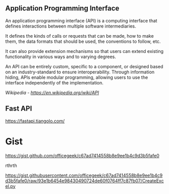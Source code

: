 ## Application Programming Interface
An application programming interface (API) is a computing interface that defines interactions between multiple software intermediaries.

It defines the kinds of calls or requests that can be made, how to make them, the data formats that should be used, the conventions to follow, etc. 

It can also provide extension mechanisms so that users can extend existing functionality in various ways and to varying degrees.

An API can be entirely custom, specific to a component, or designed based on an industry-standard to ensure interoperability. Through information hiding, APIs enable modular programming, allowing users to use the interface independently of the implementation.

*Wikipedia - https://en.wikipedia.org/wiki/API*


## Fast API
https://fastapi.tiangolo.com/


# Gist
https://gist.github.com/officegeek/c67ad7414558b8e9ee1b4c9d3b5fafe0

<script src="https://gist.github.com/officegeek/c67ad7414558b8e9ee1b4c9d3b5fafe0.js"></script>

rthrth

https://gist.githubusercontent.com/officegeek/c67ad7414558b8e9ee1b4c9d3b5fafe0/raw/93e1b6454e98430490724de60f0764ff7c87fb07/CreateExcel.py

